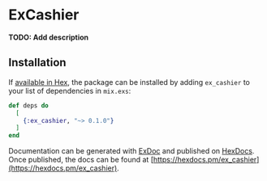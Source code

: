 # ExCashier

**TODO: Add description**

## Installation

If [available in Hex](https://hex.pm/docs/publish), the package can be installed
by adding `ex_cashier` to your list of dependencies in `mix.exs`:

```elixir
def deps do
  [
    {:ex_cashier, "~> 0.1.0"}
  ]
end
```

Documentation can be generated with [ExDoc](https://github.com/elixir-lang/ex_doc)
and published on [HexDocs](https://hexdocs.pm). Once published, the docs can
be found at [https://hexdocs.pm/ex_cashier](https://hexdocs.pm/ex_cashier).

